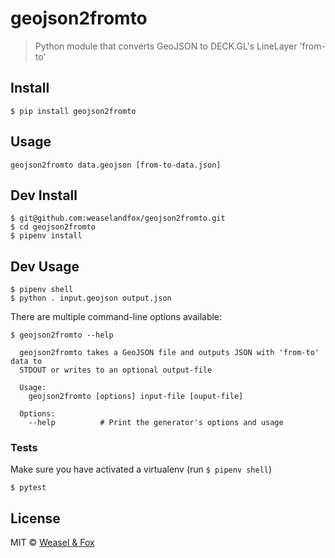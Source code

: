 # geojson2fromto

> Python module that converts GeoJSON to DECK.GL's LineLayer 'from-to'


## Install

```
$ pip install geojson2fromto
```

## Usage

```
geojson2fromto data.geojson [from-to-data.json]
```


## Dev Install


```
$ git@github.com:weaselandfox/geojson2fromto.git
$ cd geojson2fromto
$ pipenv install

```


## Dev Usage


```
$ pipenv shell
$ python . input.geojson output.json
```

There are multiple command-line options available:

```
$ geojson2fromto --help

  geojson2fromto takes a GeoJSON file and outputs JSON with 'from-to' data to
  STDOUT or writes to an optional output-file

  Usage:
    geojson2fromto [options] input-file [ouput-file]

  Options:
    --help          # Print the generator's options and usage
```


### Tests

Make sure you have activated a virtualenv (run `$ pipenv shell`)

```
$ pytest
```


## License

MIT © [Weasel & Fox](https://www.weaselandfox.com)
